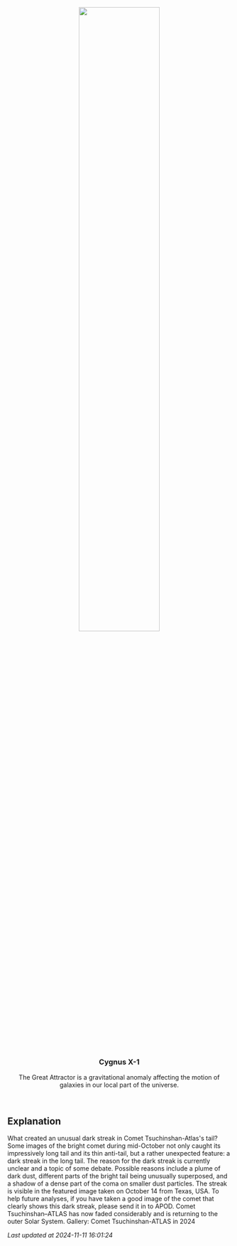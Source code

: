 <p align='center'>
    <img src='https://apod.nasa.gov/apod/image/2411/CometDarkTail_Falls_960.jpg' width='60%' />
    <h3 align="center">Cygnus X-1</h3>
    <p align="center">The Great Attractor is a gravitational anomaly affecting the motion of galaxies in our local part of the universe.</p>
</p>
<br/>

Explanation
--
What created an unusual dark streak in Comet Tsuchinshan-Atlas's tail? Some images of the bright comet during mid-October not only caught its impressively long tail and its thin anti-tail, but a rather unexpected feature: a dark streak in the long tail. The reason for the dark streak is currently unclear and a topic of some debate.  Possible reasons include a plume of dark dust, different parts of the bright tail being unusually superposed, and a shadow of a dense part of the coma on smaller dust particles. The streak is visible in the featured image taken on October 14 from Texas, USA. To help future analyses, if you have taken a good image of the comet that clearly shows this dark streak, please send it in to APOD. Comet Tsuchinshan–ATLAS has now faded considerably and is returning to the outer Solar System.   Gallery: Comet Tsuchinshan-ATLAS in 2024


*Last updated at 2024-11-11 16:01:24*
